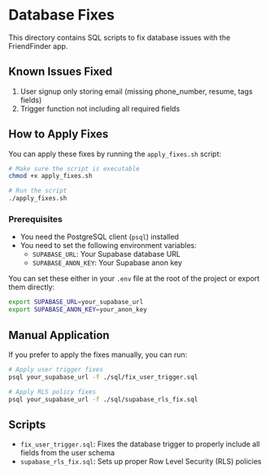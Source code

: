 # Database Fixes

This directory contains SQL scripts to fix database issues with the FriendFinder app.

## Known Issues Fixed

1. User signup only storing email (missing phone_number, resume, tags fields)
2. Trigger function not including all required fields

## How to Apply Fixes

You can apply these fixes by running the `apply_fixes.sh` script:

```bash
# Make sure the script is executable
chmod +x apply_fixes.sh

# Run the script
./apply_fixes.sh
```

### Prerequisites

- You need the PostgreSQL client (`psql`) installed
- You need to set the following environment variables:
  - `SUPABASE_URL`: Your Supabase database URL
  - `SUPABASE_ANON_KEY`: Your Supabase anon key

You can set these either in your `.env` file at the root of the project or export them directly:

```bash
export SUPABASE_URL=your_supabase_url
export SUPABASE_ANON_KEY=your_anon_key
```

## Manual Application

If you prefer to apply the fixes manually, you can run:

```bash
# Apply user trigger fixes
psql your_supabase_url -f ./sql/fix_user_trigger.sql

# Apply RLS policy fixes
psql your_supabase_url -f ./sql/supabase_rls_fix.sql
```

## Scripts

- `fix_user_trigger.sql`: Fixes the database trigger to properly include all fields from the user schema
- `supabase_rls_fix.sql`: Sets up proper Row Level Security (RLS) policies 